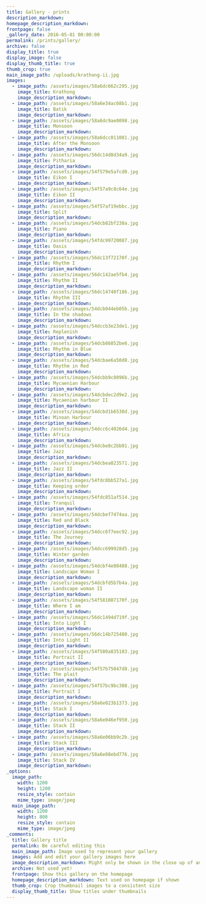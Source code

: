 ```yaml
---
title: Gallery - prints
description_markdown:
homepage_description_markdown:
frontpage: false
_gallery_date: 2016-05-01 00:00:00
permalink: /prints/gallery/
archive: false
display_title: true
display_image: false
display_thumb_title: true
thumb_crop: true
main_image_path: /uploads/krathong-ii.jpg
images:
  - image_path: /assets/images/58a6dc662c295.jpg
    image_title: Krathong
    image_description_markdown:
  - image_path: /assets/images/58a6e34ac68b1.jpg
    image_title: Batik
    image_description_markdown:
  - image_path: /assets/images/58a6dc9ae0098.jpg
    image_title: Monsoon
    image_description_markdown:
  - image_path: /assets/images/58a6dcc011081.jpg
    image_title: After the Monsoon
    image_description_markdown:
  - image_path: /assets/images/56dc14d8d34a9.jpg
    image_title: Pitharia
    image_description_markdown:
  - image_path: /assets/images/54f579e5afcd0.jpg
    image_title: Eikon I
    image_description_markdown:
  - image_path: /assets/images/54f57a9c8c64e.jpg
    image_title: Eikon II
    image_description_markdown:
  - image_path: /assets/images/54f57af19ebbc.jpg
    image_title: Split
    image_description_markdown:
  - image_path: /assets/images/54dcb82bf238a.jpg
    image_title: Piano
    image_description_markdown:
  - image_path: /assets/images/54fdc99720087.jpg
    image_title: Oasis
    image_description_markdown:
  - image_path: /assets/images/56dc13f72170f.jpg
    image_title: Rhythm I
    image_description_markdown:
  - image_path: /assets/images/56dc142ae5fb4.jpg
    image_title: Rhythm II
    image_description_markdown:
  - image_path: /assets/images/56dc14740f186.jpg
    image_title: Rhythm III
    image_description_markdown:
  - image_path: /assets/images/54dcb044eb05b.jpg
    image_title: In the shadows
    image_description_markdown:
  - image_path: /assets/images/54dccb3e23de1.jpg
    image_title: Replenish
    image_description_markdown:
  - image_path: /assets/images/54dcb86852be6.jpg
    image_title: Rhythm in Blue
    image_description_markdown:
  - image_path: /assets/images/54dcbae6a50d8.jpg
    image_title: Rhythm in Red
    image_description_markdown:
  - image_path: /assets/images/54dcbb9c8096b.jpg
    image_title: Mycaenian Harbour
    image_description_markdown:
  - image_path: /assets/images/54dcbdec2d9e2.jpg
    image_title: Mycaenian harbour II
    image_description_markdown:
  - image_path: /assets/images/54dcbd1b6530d.jpg
    image_title: Minoan Harbour
    image_description_markdown:
  - image_path: /assets/images/54dcc6c4026d4.jpg
    image_title: Africa
    image_description_markdown:
  - image_path: /assets/images/54dcbe8c2bb01.jpg
    image_title: Jazz
    image_description_markdown:
  - image_path: /assets/images/54dcbea823571.jpg
    image_title: Jazz II
    image_description_markdown:
  - image_path: /assets/images/54fdc8bb527a1.jpg
    image_title: Keeping order
    image_description_markdown:
  - image_path: /assets/images/54fdc851af514.jpg
    image_title: Tranquil
    image_description_markdown:
  - image_path: /assets/images/54dcbef7474aa.jpg
    image_title: Red and Black
    image_description_markdown:
  - image_path: /assets/images/54dcc6f7eec92.jpg
    image_title: The Journey
    image_description_markdown:
  - image_path: /assets/images/54dcc699928d5.jpg
    image_title: Winter garden
    image_description_markdown:
  - image_path: /assets/images/54dcbf4e08408.jpg
    image_title: Landscape Woman I
    image_description_markdown:
  - image_path: /assets/images/54dcbfd5b7b4a.jpg
    image_title: Landscape woman II
    image_description_markdown:
  - image_path: /assets/images/54f581087170f.jpg
    image_title: Where I am
    image_description_markdown:
  - image_path: /assets/images/56dc1494d719f.jpg
    image_title: Into Light I
    image_description_markdown:
  - image_path: /assets/images/56dc14b725480.jpg
    image_title: Into Light II
    image_description_markdown:
  - image_path: /assets/images/54f580a835183.jpg
    image_title: Portrait II
    image_description_markdown:
  - image_path: /assets/images/54f57b75047d8.jpg
    image_title: The plait
    image_description_markdown:
  - image_path: /assets/images/54f57bc9bc308.jpg
    image_title: Portrait I
    image_description_markdown:
  - image_path: /assets/images/58a6e023b1373.jpg
    image_title: Stack I
    image_description_markdown:
  - image_path: /assets/images/58a6e046ef950.jpg
    image_title: Stack II
    image_description_markdown:
  - image_path: /assets/images/58a6e06bb9c2b.jpg
    image_title: Stack III
    image_description_markdown:
  - image_path: /assets/images/58a6e08ebd776.jpg
    image_title: Stack IV
    image_description_markdown:
_options:
  image_path:
    width: 1200
    height: 1200
    resize_style: contain
    mime_type: image/jpeg
  main_image_path:
    width: 1200
    height: 800
    resize_style: contain
    mime_type: image/jpeg
_comments:
  title: Gallery title
  permalink: Be careful editing this
  main_image_path: Image used to represent your gallery
  images: Add and edit your gallery images here
  image_description_markdown: Might only be shown in the close up of an image
  archive: Not used yet!
  frontpage: Show this gallery on the homepage
  homepage_description_markdown: Text used on homepage if shown
  thumb_crop: Crop thumbnail images to a consistent size
  display_thumb_title: Show titles under thumbnails
---
```


